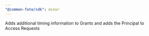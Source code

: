 ```yaml
---
"@common-fate/sdk": minor
---
```


Adds additional timing information to Grants and adds the Principal to Access Requests
